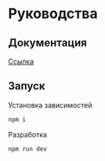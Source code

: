 # Руководства

## Документация

[Ссылка](https://vladatkishkin.gitbook.io/dokumentaciya-po-rukovodstvu/)

## Запуск

Установка зависимостей

```sh
npm i
```

Разработка

```sh
npm run dev
```
